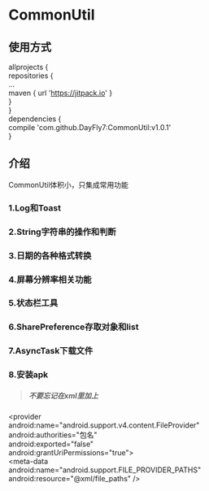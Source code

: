 # CommonUtil
## 使用方式<br>
allprojects {<br>
		repositories {<br>
			...<br>
			maven { url 'https://jitpack.io' }<br>
		}<br>
	}<br>
  dependencies {<br>
	        compile 'com.github.DayFly7:CommonUtil:v1.0.1'<br>
	}<br>
## 介绍<br>
CommonUtil体积小，只集成常用功能<br>
### 1.Log和Toast <br>
### 2.String字符串的操作和判断
### 3.日期的各种格式转换
### 4.屏幕分辨率相关功能
### 5.状态栏工具
### 6.SharePreference存取对象和list
### 7.AsyncTask下载文件
### 8.安装apk
>##### 不要忘记在xml里加上
<provider<br>
            android:name="android.support.v4.content.FileProvider"<br>
            android:authorities="包名"<br>
            android:exported="false"<br>
            android:grantUriPermissions="true"><br>
            <meta-data<br>
                android:name="android.support.FILE_PROVIDER_PATHS"<br>
                android:resource="@xml/file_paths" /><br>
        </provider><br>
